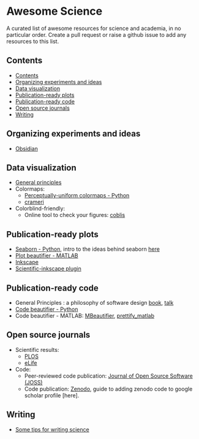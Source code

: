 # Awesome Science
A curated list of awesome resources for science and academia, in no particular order. Create a pull request or raise a github issue to add any resources to this list. 

## Contents

<!-- START_TOC -->

* [Contents](#contents)
* [Organizing experiments and ideas](#organizing_experiments_and_ideas)
* [Data visualization](#data_visualization)
* [Publication-ready plots](#publication-ready_plots)
* [Publication-ready code](#publication-ready_code)
* [Open source journals](#open_source_journals)
* [Writing](#writing)

<!-- END_TOC -->

## Organizing experiments and ideas

- [Obsidian](https://obsidian.md/)

## Data visualization

- [General principles](https://clauswilke.com/dataviz)
- Colormaps:
  - [Perceptually-uniform colormaps - Python](https://github.com/holoviz/colorcet)
  - [crameri](https://www.fabiocrameri.ch/colourmaps/)
- Colorblind-friendly:
  - Online tool to check your figures: [coblis](https://www.color-blindness.com/coblis-color-blindness-simulator/)

## Publication-ready plots

- [Seaborn - Python](https://seaborn.pydata.org/), intro to the ideas behind seaborn [here](https://seaborn.pydata.org/tutorial/introduction.html)
- [Plot beautifier - MATLAB](https://github.com/Julie-Fabre/prettify_matlab)
- [Inkscape](https://inkscape.org/)
- [Scientific-inkscape plugin](https://github.com/burghoff/Scientific-Inkscape)

## Publication-ready code 

- General Principles : a philosophy of software design [book](https://milkov.tech/assets/psd.pdf), [talk](https://www.youtube.com/watch?v=bmSAYlu0NcY&ab_channel=TalksatGoogle)
- [Code beautifier - Python](https://github.com/psf/black)
- Code beautifier - MATLAB: [MBeautifier](https://github.com/davidvarga/MBeautifier), [prettify_matlab](https://github.com/Julie-Fabre/prettify_matlab)
  
## Open source journals
- Scientific results:
  - [PLOS](https://plos.org/)
  - [eLife](https://elifesciences.org/)
- Code:
  - Peer-reviewed code publication: [Journal of Open Source Software (JOSS)](https://joss.theoj.org/)
  - Code publication: [Zenodo](https://zenodo.org/), guide to adding zenodo code to google scholar profile [here]. 

## Writing

- [Some tips for writing science](https://www.eneuro.org/content/9/6/ENEURO.0497-22.2022.abstract)
